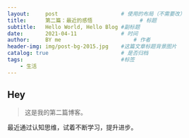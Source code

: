 ```yaml
---
layout:     post   				    # 使用的布局（不需要改）
title:      第二篇：最近的感悟 				# 标题 
subtitle:   Hello World, Hello Blog #副标题
date:       2021-04-11 				# 时间
author:     BY me						# 作者
header-img: img/post-bg-2015.jpg 	#这篇文章标题背景图片
catalog: true 						# 是否归档
tags:								#标签
    - 生活
---
```


## Hey
>这是我的第二篇博客。

最近通过认知思维，试着不断学习，提升进步。
